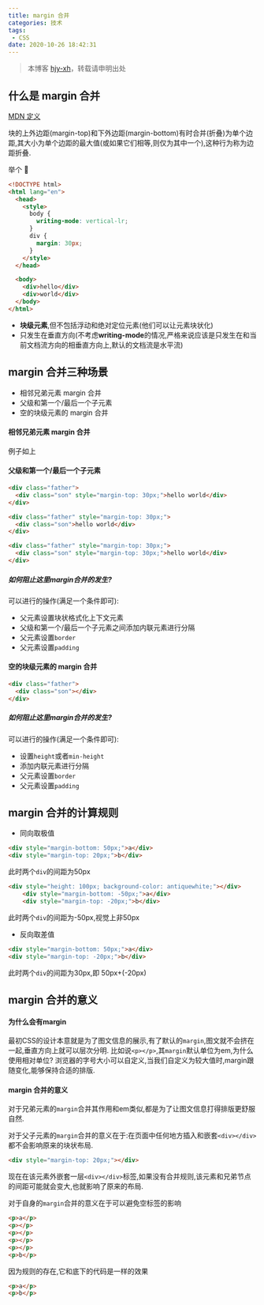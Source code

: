```yaml
---
title: margin 合并
categories: 技术
tags:
 - CSS
date: 2020-10-26 18:42:31
---
```


>本博客 [hjy-xh](https://hjy-xh.github.io/)，转载请申明出处


## 什么是 margin 合并

[MDN 定义](https://developer.mozilla.org/zh-CN/docs/Web/CSS/CSS_Box_Model/Mastering_margin_collapsing)

块的上外边距(margin-top)和下外边距(margin-bottom)有时合并(折叠)为单个边距,其大小为单个边距的最大值(或如果它们相等,则仅为其中一个),这种行为称为边距折叠.

举个 🌰

```html
<!DOCTYPE html>
<html lang="en">
  <head>
    <style>
      body {
        writing-mode: vertical-lr;
      }
      div {
        margin: 30px;
      }
    </style>
  </head>

  <body>
    <div>hello</div>
    <div>world</div>
  </body>
</html>
```

- **块级元素**,但不包括浮动和绝对定位元素(他们可以让元素块状化)
- 只发生在垂直方向(不考虑**writing-mode**的情况,严格来说应该是只发生在和当前文档流方向的相垂直方向上,默认的文档流是水平流)


## margin 合并三种场景

- 相邻兄弟元素 margin 合并
- 父级和第一个/最后一个子元素
- 空的块级元素的 margin 合并

#### 相邻兄弟元素 margin 合并

例子如上

#### 父级和第一个/最后一个子元素

```html
<div class="father">
  <div class="son" style="margin-top: 30px;">hello world</div>
</div>

<div class="father" style="margin-top: 30px;">
  <div class="son">hello world</div>
</div>

<div class="father" style="margin-top: 30px;">
  <div class="son" style="margin-top: 30px;">hello world</div>
</div>
```

##### 如何阻止这里margin合并的发生?
可以进行的操作(满足一个条件即可):
- 父元素设置块状格式化上下文元素
- 父级和第一个/最后一个子元素之间添加内联元素进行分隔
- 父元素设置`border`
- 父元素设置`padding`

#### 空的块级元素的 margin 合并

```html
<div class="father">
  <div class="son"></div>
</div>
```

##### 如何阻止这里margin合并的发生?
可以进行的操作(满足一个条件即可):
- 设置`height`或者`min-height`
- 添加内联元素进行分隔
- 父元素设置`border`
- 父元素设置`padding`


## margin 合并的计算规则
- 同向取极值
```html
<div style="margin-bottom: 50px;">a</div>
<div style="margin-top: 20px;">b</div>
```
此时两个`div`的间距为50px

```html
<div style="height: 100px; background-color: antiquewhite;"></div>
    <div style="margin-bottom: -50px;">a</div>
    <div style="margin-top: -20px;">b</div>
```
此时两个`div`的间距为-50px,视觉上非50px

- 反向取差值
```html
<div style="margin-bottom: 50px;">a</div>
<div style="margin-top: -20px;">b</div>
```
此时两个`div`的间距为30px,即 50px+(-20px)


## margin 合并的意义

#### 为什么会有margin
最初CSS的设计本意就是为了图文信息的展示,有了默认的`margin`,图文就不会挤在一起,垂直方向上就可以层次分明.
比如说`<p></p>`,其`margin`默认单位为em,为什么使用相对单位?
浏览器的字号大小可以自定义,当我们自定义为较大值时,margin跟随变化,能够保持合适的排版.

####  margin 合并的意义
对于兄弟元素的`margin`合并其作用和em类似,都是为了让图文信息打得排版更舒服自然.

对于父子元素的`margin`合并的意义在于:在页面中任何地方插入和嵌套`<div></div>`都不会影响原来的块状布局.
```html
<div style="margin-top: 20px;"></div>
```
现在在该元素外嵌套一层`<div></div>`标签,如果没有合并规则,该元素和兄弟节点的间距可能就会变大,也就影响了原来的布局.

对于自身的`margin`合并的意义在于可以避免空标签的影响
```html
<p>a</p>
<p></p>
<p></p>
<p></p>
<p></p>
<p>b</p>
```
因为规则的存在,它和底下的代码是一样的效果
```html
<p>a</p>
<p>b</p>
```